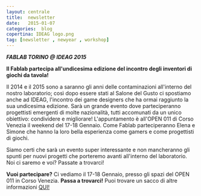```yaml
---
layout: centrale
title:  newsletter
date:   2015-01-07
categories:  blog
copertina: IDEAG logo.png
tag: [newsletter , newyear , workshop]
---
```

***FABLAB TORINO @ IDEAG 2015***

**Il Fablab partecipa all'undicesima edizione del incontro degli inventori di giochi da tavola!**

Il 2014 e il 2015 sono a saranno gli anni delle contaminazioni all'interno del nostro laboratorio; così dopo essere stati al Salone del Gusto ci spostiamo anche ad IDEAG, l'incontro dei game designers che ha ormai raggiunto la sua undicesima edizione. Sarà un grande evento dove parteciperanno progettisti emergenti di molte nazionalità, tutti accomunati da un unico obiettivo: condividere e migliorare!
L'appuntamento è all'OPEN 011 di Corso Venezia il weekend del 17-18 Gennaio. Come Fablab parteciperanno Elena e Simone che hanno la loro bella esperienza come gamers e come progettisti di giochi.

Siamo certi che sarà un evento super interessante e non mancheranno gli spunti per nuovi progetti che porteremo avanti all'interno del laboratorio.
Noi ci saremo e voi? Passate a trovarci!

**Vuoi partecipare?**
Ci vediamo il 17-18 Gennaio, presso gli spazi del OPEN 011 in Corso Venezia.
**Passa a trovarci!**
Puoi trovare un sacco di altre informazioni [QUI!](https://docs.google.com/forms/d/1oanOKZCmiZz8wAFGjrwPobg51_VlTUFGyFqBFwV1Q_8/viewform)
